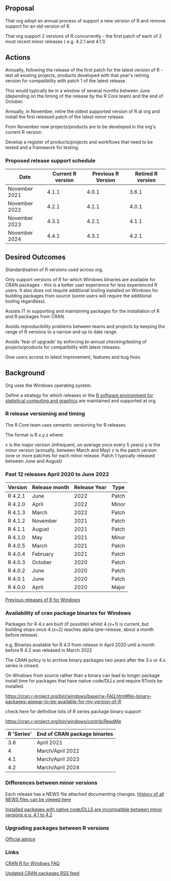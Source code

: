 ## Proposal

That org adopt an annual process of support a new version of R and remove support for an old version of R.

That org support 2 versions of R concurrently - the first patch of each of 2 most recent  minor releases ( e.g. 4.2.1 and 4.1.1)

## Actions

Annually, following the release of the first patch for the latest version of R - test all existing projects, products developed with that year's retiring version for compatibility with patch 1 of the latest  release.

This would typically be in a window of several months between June (depending on the timing of the release by the R Core team) and the end of October.

Annually, in November, retire the oldest supported version of R at org and install the first released patch of the latest minor release.

From November new projects/products are to be developed in the org's current R version.

Develop a register of products/projects and workflows that need to be tested and a framework for testing.

### Proposed release support schedule

|  Date |Current R version   |Previous R Version   |  Retired R version |
| ------------ | ------------ | ------------ | ------------ |
| November 2021  | 4.1.1   | 4.0.1  | 3.6.1  |
| November 2022  |  4.2.1 |  4.1.1 | 4.0.1  |
| November 2023  | 4.3.1   | 4.2.1  |  4.1.1 |
| November 2024  |  4.4.1 |  4.3.1 | 4.2.1  |

## Desired Outcomes

Standardisation of R versions used across org.

Only support versions of R for which Windows binaries are available for CRAN packages - this is a better user experience for less experienced R users. It also does not require additional tooling installed on Windows for building packages from source (some users will require the additional tooling regardless).

Assists IT in supporting and maintaining packages for the installation of R and R packages from CRAN.

Avoids reproducibility problems between teams and projects by keeping the range of R versions to a narrow and up to date range.

Avoids 'fear of upgrade' by enforcing bi-annual checking/testing of projects/products for compatibility with latest releases.

Give users access to latest improvement, features and bug fixes.

## Background

Org uses the Windows operating system.

Define a strategy for which releases or the [R software environment for statistical computing and graphics](https://www.r-project.org/ "R software environment for statistical computing and graphics") are maintained and supported at org.

### R release versioning and timing

The R Core team uses semantic versioning for R releases.

The format is R x.y.z where:

x is the major version (infrequent, on average once every 5 years)
y is the minor version (annually, between March and May)
z is the patch version (one or more patches for each minor release. Patch 1 typically released between June and August)

### Past 12 releases April 2020 to June 2022
| Version | Release month | Release Year | Type  |
| ------- | ------------- | ------------ | ----- |
| R 4.2.1 | June          |  2022        | Patch |
| R 4.2.0 | April         |  2022        | Minor |
| R 4.1.3 | March         |  2022        | Patch |
| R 4.1.2 | November      |  2021        | Patch |
| R 4.1.1 | August        |  2021        | Patch |
| R 4.1.0 | May           |  2021        | Minor |
| R 4.0.5 | March         |  2021        | Patch |
| R 4.0.4 | February      |  2021        | Patch |
| R 4.0.3 | October       |  2020        | Patch |
| R 4.0.2 | June          |  2020        | Patch |
| R 4.0.1 | June          |  2020        | Patch |
| R 4.0.0 | April         |  2020        | Major |


[Previous releases of R for Windows](https://cran.r-project.org/bin/windows/base/old/ "Previous releases of R for Windows")

### Availability of cran package binaries for Windows

Packages for R 4.x are built (if possible) whilst 4.(x+1) is current, but building stops once 4.(x+2) reaches alpha (pre-release, about a month before release).

e.g. Binaries available for R 4.0 from release in April 2020 until a month before R 4.2  was released in March 2022   

The CRAN policy is to archive binary packages two years after the 3.x or 4.x series is closed. 

On Windows from source rather than a binary can lead to longer package install time for packages that have native code/DLLs and require RTools be installed.

https://cran.r-project.org/bin/windows/base/rw-FAQ.html#No-binary-packages-appear-to-be-available-for-my-version-of-R

check here for definitive lists of R series package binary support

https://cran.r-project.org/bin/windows/contrib/ReadMe



| R 'Series' | End of CRAN package binaries |
| ---------- | ---------------------------- |
| 3.6        | April 2021                    |
| 4          | March/April 2022             |
| 4.1        | March/April 2023             |
| 4.2        | March/April 2024             |


### Differences between minor versions

Each release has a NEWS file attached documenting changes.
[History of all NEWS files can be viewed here ](https://cran.r-project.org/doc/manuals/r-release/NEWS.html "History of all NEWS files can be viewed here ")

[Installed packages with native code/DLLS are incompatible between minor versions e.g. 4.1 to 4.2](https://cran.r-project.org/bin/windows/base/rw-FAQ.html#What_0027s-the-best-way-to-upgrade_003f "Installed packages with native code/DLLS are incompatible between minor versions e.g. 4.1 to 4.2")

### Upgrading packages between R versions
[Official advice ](https://cran.r-project.org/bin/windows/base/rw-FAQ.html#What_0027s-the-best-way-to-upgrade_003f "Official advice ")

### Links

[CRAN R for Windows FAQ](https://cran.r-project.org/bin/windows/base/rw-FAQ.html#Introduction "CRAN R for Windows FAQ")

[Updated CRAN packages RSS feed](https://dirk.eddelbuettel.com/cranberries/cran/updated/ "Updated CRAN packages RSS feed")
